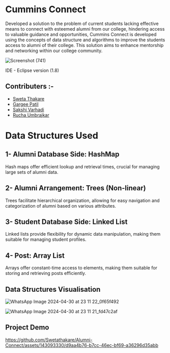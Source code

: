 
# Cummins Connect

   Developed  a solution to the problem of current students lacking effective means to connect with esteemed alumni from our college, hindering access to valuable guidance and opportunities, Cummins Connect is developed using the concepts of data structure and algorithms  to improve the students access to alumni of their college. This solution aims to enhance mentorship and networking within our college community.

![Screenshot (741)](https://github.com/Swetathakare/Alumni-Connect/assets/143093330/0d9fae5c-3587-4baa-80b6-e9b731aaf20b)

IDE - Eclipse version (1.8)

Contributers :-
---------------

- [Sweta Thakare](https://github.com/Swetathakare)
- [Gargee Patil](https://github.com/Gargee07)
- [Sakshi Varhadi](https://github.com/Sakshi-1602)
- [Rucha Umbrajkar](https://github.com/RuchaUmbrajkar)


Data Structures Used
=======================


1- Alumni Database Side: HashMap
   --------------------------


   Hash maps offer efficient lookup and retrieval times, crucial for managing large sets of alumni data.

2- Alumni Arrangement: Trees (Non-linear)
   -------------------


Trees facilitate hierarchical organization, allowing for easy navigation and categorization of alumni based on
various attributes.

3- Student Database Side: Linked List
 ----------------
   
 Linked lists provide flexibility for dynamic data manipulation, making them suitable for managing student profiles.

4- Post: Array List
   ---------------
   
 Arrays offer constant-time access to elements, making them suitable for storing and retrieving posts efficiently.

Data Structures Visualisation
------------------------
   
      
   ![WhatsApp Image 2024-04-30 at 23 11 22_0f65f492](https://github.com/Swetathakare/Alumni-Connect/assets/143093330/1db44c82-f938-4ef7-bf5a-13ad0962597c)
   
  ![WhatsApp Image 2024-04-30 at 23 11 21_fd47c2af](https://github.com/Swetathakare/Alumni-Connect/assets/143093330/24f7ba1b-0e10-459c-857c-db5cf63c766c)


## Project Demo


https://github.com/Swetathakare/Alumni-Connect/assets/143093330/d9aa4b76-b7cc-46ec-bf69-a36296d35abb





